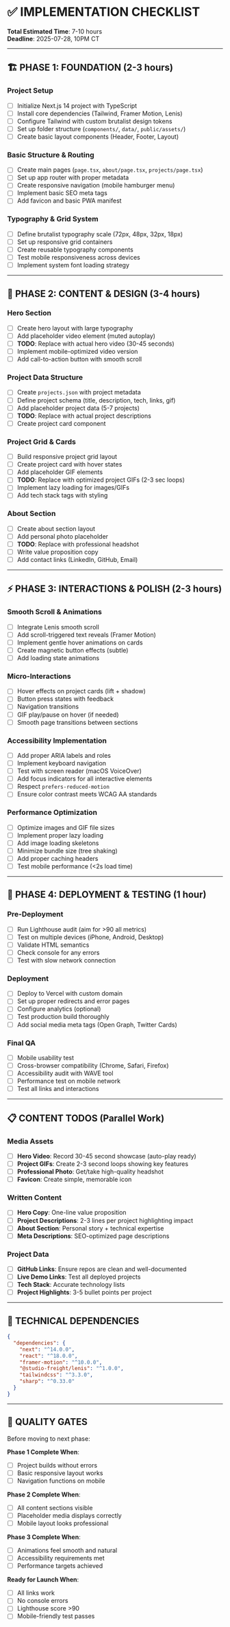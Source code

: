 # ✅ IMPLEMENTATION CHECKLIST

**Total Estimated Time**: 7-10 hours  
**Deadline**: 2025-07-28, 10PM CT

---

## 🏗️ PHASE 1: FOUNDATION (2-3 hours)

### Project Setup
- [ ] Initialize Next.js 14 project with TypeScript
- [ ] Install core dependencies (Tailwind, Framer Motion, Lenis)
- [ ] Configure Tailwind with custom brutalist design tokens
- [ ] Set up folder structure (`components/`, `data/`, `public/assets/`)
- [ ] Create basic layout components (Header, Footer, Layout)

### Basic Structure & Routing
- [ ] Create main pages (`page.tsx`, `about/page.tsx`, `projects/page.tsx`)
- [ ] Set up app router with proper metadata
- [ ] Create responsive navigation (mobile hamburger menu)
- [ ] Implement basic SEO meta tags
- [ ] Add favicon and basic PWA manifest

### Typography & Grid System
- [ ] Define brutalist typography scale (72px, 48px, 32px, 18px)
- [ ] Set up responsive grid containers
- [ ] Create reusable typography components
- [ ] Test mobile responsiveness across devices
- [ ] Implement system font loading strategy

---

## 🎨 PHASE 2: CONTENT & DESIGN (3-4 hours)

### Hero Section
- [ ] Create hero layout with large typography
- [ ] Add placeholder video element (muted autoplay)
- [ ] **TODO**: Replace with actual hero video (30-45 seconds)
- [ ] Implement mobile-optimized video version
- [ ] Add call-to-action button with smooth scroll

### Project Data Structure
- [ ] Create `projects.json` with project metadata
- [ ] Define project schema (title, description, tech, links, gif)
- [ ] Add placeholder project data (5-7 projects)
- [ ] **TODO**: Replace with actual project descriptions
- [ ] Create project card component

### Project Grid & Cards
- [ ] Build responsive project grid layout
- [ ] Create project card with hover states
- [ ] Add placeholder GIF elements
- [ ] **TODO**: Replace with optimized project GIFs (2-3 sec loops)
- [ ] Implement lazy loading for images/GIFs
- [ ] Add tech stack tags with styling

### About Section
- [ ] Create about section layout
- [ ] Add personal photo placeholder
- [ ] **TODO**: Replace with professional headshot
- [ ] Write value proposition copy
- [ ] Add contact links (LinkedIn, GitHub, Email)

---

## ⚡ PHASE 3: INTERACTIONS & POLISH (2-3 hours)

### Smooth Scroll & Animations
- [ ] Integrate Lenis smooth scroll
- [ ] Add scroll-triggered text reveals (Framer Motion)
- [ ] Implement gentle hover animations on cards
- [ ] Create magnetic button effects (subtle)
- [ ] Add loading state animations

### Micro-Interactions
- [ ] Hover effects on project cards (lift + shadow)
- [ ] Button press states with feedback
- [ ] Navigation transitions
- [ ] GIF play/pause on hover (if needed)
- [ ] Smooth page transitions between sections

### Accessibility Implementation
- [ ] Add proper ARIA labels and roles
- [ ] Implement keyboard navigation
- [ ] Test with screen reader (macOS VoiceOver)
- [ ] Add focus indicators for all interactive elements
- [ ] Respect `prefers-reduced-motion`
- [ ] Ensure color contrast meets WCAG AA standards

### Performance Optimization
- [ ] Optimize images and GIF file sizes
- [ ] Implement proper lazy loading
- [ ] Add image loading skeletons
- [ ] Minimize bundle size (tree shaking)
- [ ] Add proper caching headers
- [ ] Test mobile performance (<2s load time)

---

## 🚀 PHASE 4: DEPLOYMENT & TESTING (1 hour)

### Pre-Deployment
- [ ] Run Lighthouse audit (aim for >90 all metrics)
- [ ] Test on multiple devices (iPhone, Android, Desktop)
- [ ] Validate HTML semantics
- [ ] Check console for any errors
- [ ] Test with slow network connection

### Deployment
- [ ] Deploy to Vercel with custom domain
- [ ] Set up proper redirects and error pages
- [ ] Configure analytics (optional)
- [ ] Test production build thoroughly
- [ ] Add social media meta tags (Open Graph, Twitter Cards)

### Final QA
- [ ] Mobile usability test
- [ ] Cross-browser compatibility (Chrome, Safari, Firefox)
- [ ] Accessibility audit with WAVE tool
- [ ] Performance test on mobile network
- [ ] Test all links and interactions

---

## 📋 CONTENT TODOS (Parallel Work)

### Media Assets
- [ ] **Hero Video**: Record 30-45 second showcase (auto-play ready)
- [ ] **Project GIFs**: Create 2-3 second loops showing key features
- [ ] **Professional Photo**: Get/take high-quality headshot
- [ ] **Favicon**: Create simple, memorable icon

### Written Content
- [ ] **Hero Copy**: One-line value proposition
- [ ] **Project Descriptions**: 2-3 lines per project highlighting impact
- [ ] **About Section**: Personal story + technical expertise
- [ ] **Meta Descriptions**: SEO-optimized page descriptions

### Project Data
- [ ] **GitHub Links**: Ensure repos are clean and well-documented
- [ ] **Live Demo Links**: Test all deployed projects
- [ ] **Tech Stack**: Accurate technology lists
- [ ] **Project Highlights**: 3-5 bullet points per project

---

## 🔧 TECHNICAL DEPENDENCIES

```json
{
  "dependencies": {
    "next": "^14.0.0",
    "react": "^18.0.0",
    "framer-motion": "^10.0.0",
    "@studio-freight/lenis": "^1.0.0",
    "tailwindcss": "^3.3.0",
    "sharp": "^0.33.0"
  }
}
```

---

## 🎯 QUALITY GATES

Before moving to next phase:

**Phase 1 Complete When**:
- [ ] Project builds without errors
- [ ] Basic responsive layout works
- [ ] Navigation functions on mobile

**Phase 2 Complete When**:
- [ ] All content sections visible
- [ ] Placeholder media displays correctly
- [ ] Mobile layout looks professional

**Phase 3 Complete When**:
- [ ] Animations feel smooth and natural
- [ ] Accessibility requirements met
- [ ] Performance targets achieved

**Ready for Launch When**:
- [ ] All links work
- [ ] No console errors
- [ ] Lighthouse score >90
- [ ] Mobile-friendly test passes 